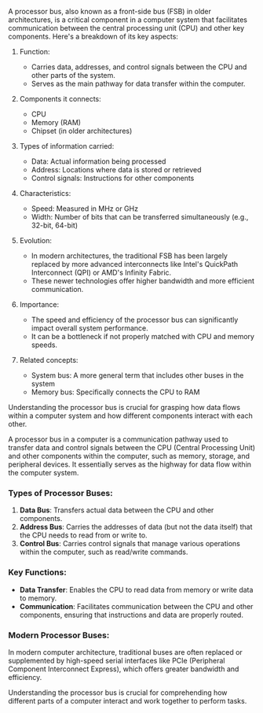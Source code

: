 A processor bus, also known as a front-side bus (FSB) in older architectures, is a critical component in a computer system that facilitates communication between the central processing unit (CPU) and other key components. Here's a breakdown of its key aspects:

1. Function:
   - Carries data, addresses, and control signals between the CPU and other parts of the system.
   - Serves as the main pathway for data transfer within the computer.

2. Components it connects:
   - CPU
   - Memory (RAM)
   - Chipset (in older architectures)

3. Types of information carried:
   - Data: Actual information being processed
   - Address: Locations where data is stored or retrieved
   - Control signals: Instructions for other components

4. Characteristics:
   - Speed: Measured in MHz or GHz
   - Width: Number of bits that can be transferred simultaneously (e.g., 32-bit, 64-bit)

5. Evolution:
   - In modern architectures, the traditional FSB has been largely replaced by more advanced interconnects like Intel's QuickPath Interconnect (QPI) or AMD's Infinity Fabric.
   - These newer technologies offer higher bandwidth and more efficient communication.

6. Importance:
   - The speed and efficiency of the processor bus can significantly impact overall system performance.
   - It can be a bottleneck if not properly matched with CPU and memory speeds.

7. Related concepts:
   - System bus: A more general term that includes other buses in the system
   - Memory bus: Specifically connects the CPU to RAM

Understanding the processor bus is crucial for grasping how data flows within a computer system and how different components interact with each other.

A processor bus in a computer is a communication pathway used to transfer data and control signals between the CPU (Central Processing Unit) and other components within the computer, such as memory, storage, and peripheral devices. It essentially serves as the highway for data flow within the computer system.

### Types of Processor Buses:

1. **Data Bus**: Transfers actual data between the CPU and other components.
2. **Address Bus**: Carries the addresses of data (but not the data itself) that the CPU needs to read from or write to.
3. **Control Bus**: Carries control signals that manage various operations within the computer, such as read/write commands.

### Key Functions:

- **Data Transfer**: Enables the CPU to read data from memory or write data to memory.
- **Communication**: Facilitates communication between the CPU and other components, ensuring that instructions and data are properly routed.

### Modern Processor Buses:

In modern computer architecture, traditional buses are often replaced or supplemented by high-speed serial interfaces like PCIe (Peripheral Component Interconnect Express), which offers greater bandwidth and efficiency.

Understanding the processor bus is crucial for comprehending how different parts of a computer interact and work together to perform tasks.

